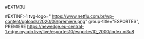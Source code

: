 #EXTM3U

#EXTINF:-1 tvg-logo=" https://www.netflu.com.br/wp-content/uploads/2020/06/premiere.png" group-title="ESPORTES", PREMIERE
https://newedge.eu-central-1.edge.mycdn.live/live/esportes10/esportes10_2000/index.m3u8

